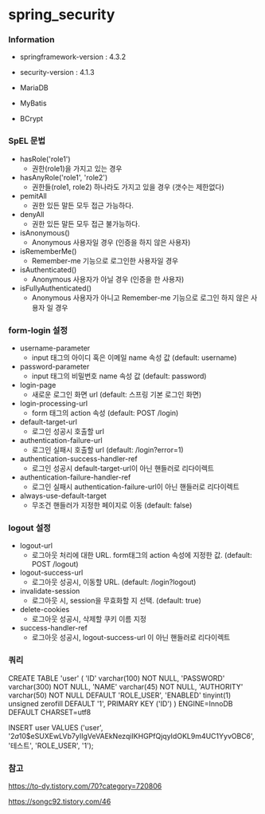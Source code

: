 # spring_security



### Information

* springframework-version : 4.3.2

* security-version : 4.1.3

* MariaDB

* MyBatis

* BCrypt

### SpEL 문법

* hasRole('role1')
	* 권한(role1)을 가지고 있는 경우
* hasAnyRole('role1', 'role2')
	* 권한들(role1, role2) 하나라도 가지고 있을 경우 (갯수는 제한없다)
* pemitAll
	* 권한 있든 말든 모두 접근 가능하다.
* denyAll
	* 권한 있든 말든 모두 접근 불가능하다.
* isAnonymous()
	* Anonymous 사용자일 경우 (인증을 하지 않은 사용자)
* isRememberMe()
	* Remember-me 기능으로 로그인한 사용자일 경우
* isAuthenticated()
	* Anonymous 사용자가 아닐 경우 (인증을 한 사용자)
* isFullyAuthenticated()
	* Anonymous 사용자가 아니고 Remember-me 기능으로 로그인 하지 않은 사용자 일 경우

### form-login 설정
* username-parameter
	* input 태그의 아이디 혹은 이메일 name 속성 값 (default: username)
* password-parameter
	* input 태그의 비밀번호 name 속성 값 (default: password)
* login-page
	* 새로운 로그인 화면 url (default: 스프링 기본 로그인 화면)
* login-processing-url
	* form 태그의 action 속성 (default: POST /login)
* default-target-url
	* 로그인 성공시 호출할 url
* authentication-failure-url
	* 로그인 실패시 호출할 url (default: /login?error=1)
* authentication-success-handler-ref
	* 로그인 성공시 default-target-url이 아닌 핸들러로 리다이렉트
* authentication-failure-handler-ref
	* 로그인 실패시 authentication-failure-url이 아닌 핸들러로 리다이렉트
* always-use-default-target
	* 무조건 핸들러가 지정한 페이지로 이동 (default: false)
	
### logout 설정
* logout-url
	* 로그아웃 처리에 대한 URL. form태그의 action 속성에 지정한 값. (default: POST /logout)
* logout-success-url
	* 로그아웃 성공시, 이동할 URL. (default: /login?logout)
* invalidate-session
	* 로그아웃 시, session을 무효화할 지 선택. (default: true)
* delete-cookies
	* 로그아웃 성공시, 삭제할 쿠키 이름 지정
* success-handler-ref
	* 로그아웃 성공시, logout-success-url 이 아닌 핸들러로 리다이렉트

### 쿼리
CREATE TABLE 'user' (
'ID' varchar(100) NOT NULL,
'PASSWORD' varchar(300) NOT NULL,
'NAME' varchar(45) NOT NULL,
'AUTHORITY' varchar(50) NOT NULL DEFAULT 'ROLE_USER',
'ENABLED' tinyint(1) unsigned zerofill DEFAULT '1',
PRIMARY KEY ('ID')
) ENGINE=InnoDB DEFAULT CHARSET=utf8

INSERT user
VALUES ('user', '$2a$10$eSUXEwLVb7yIIgVeVAEkNezqiIKHGPfQjqyIdOKL9m4UC1YyvOBC6', '테스트', 'ROLE_USER', '1');

### 참고
https://to-dy.tistory.com/70?category=720806

https://songc92.tistory.com/46
